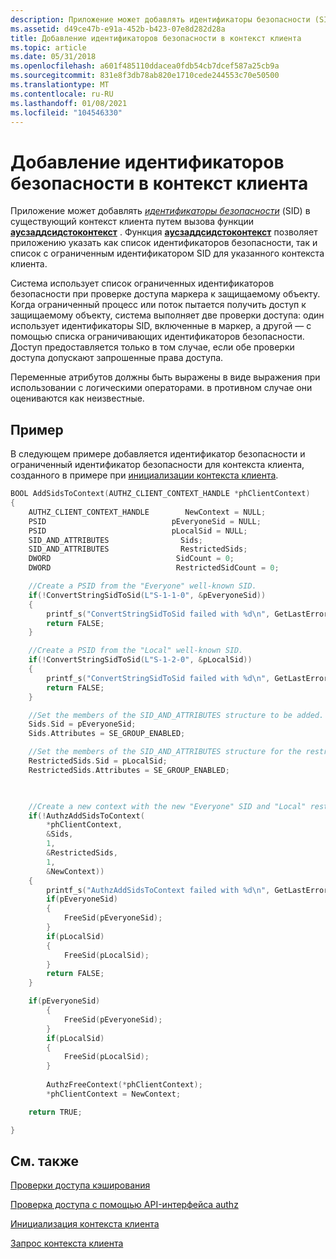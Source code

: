 ```yaml
---
description: Приложение может добавлять идентификаторы безопасности (SID) в существующий контекст клиента путем вызова функции Аусзаддсидстоконтекст.
ms.assetid: d49ce47b-e91a-452b-b423-07e8d282d28a
title: Добавление идентификаторов безопасности в контекст клиента
ms.topic: article
ms.date: 05/31/2018
ms.openlocfilehash: a601f485110ddacea0fdb54cb7dcef587a25cb9a
ms.sourcegitcommit: 831e8f3db78ab820e1710cede244553c70e50500
ms.translationtype: MT
ms.contentlocale: ru-RU
ms.lasthandoff: 01/08/2021
ms.locfileid: "104546330"
---
```

# <a name="adding-sids-to-a-client-context"></a>Добавление идентификаторов безопасности в контекст клиента

Приложение может добавлять [*идентификаторы безопасности*](/windows/desktop/SecGloss/s-gly) (SID) в существующий контекст клиента путем вызова функции [**аусзаддсидстоконтекст**](/windows/desktop/api/Authz/nf-authz-authzaddsidstocontext) . Функция [**аусзаддсидстоконтекст**](/windows/desktop/api/Authz/nf-authz-authzaddsidstocontext) позволяет приложению указать как список идентификаторов безопасности, так и список с ограниченным идентификатором SID для указанного контекста клиента.

Система использует список ограниченных идентификаторов безопасности при проверке доступа маркера к защищаемому объекту. Когда ограниченный процесс или поток пытается получить доступ к защищаемому объекту, система выполняет две проверки доступа: один использует идентификаторы SID, включенные в маркер, а другой — с помощью списка ограничивающих идентификаторов безопасности. Доступ предоставляется только в том случае, если обе проверки доступа допускают запрошенные права доступа.

Переменные атрибутов должны быть выражены в виде выражения при использовании с логическими операторами. в противном случае они оцениваются как неизвестные.

## <a name="example"></a>Пример

В следующем примере добавляется идентификатор безопасности и ограниченный идентификатор безопасности для контекста клиента, созданного в примере при [инициализации контекста клиента](initializing-a-client-context.md).


```C++
BOOL AddSidsToContext(AUTHZ_CLIENT_CONTEXT_HANDLE *phClientContext)
{
    AUTHZ_CLIENT_CONTEXT_HANDLE        NewContext = NULL;
    PSID                            pEveryoneSid = NULL;
    PSID                            pLocalSid = NULL;
    SID_AND_ATTRIBUTES                Sids;
    SID_AND_ATTRIBUTES                RestrictedSids;
    DWORD                            SidCount = 0;
    DWORD                            RestrictedSidCount = 0;

    //Create a PSID from the "Everyone" well-known SID.
    if(!ConvertStringSidToSid(L"S-1-1-0", &pEveryoneSid))
    {
        printf_s("ConvertStringSidToSid failed with %d\n", GetLastError());
        return FALSE;
    }

    //Create a PSID from the "Local" well-known SID.
    if(!ConvertStringSidToSid(L"S-1-2-0", &pLocalSid))
    {
        printf_s("ConvertStringSidToSid failed with %d\n", GetLastError);
        return FALSE;
    }

    //Set the members of the SID_AND_ATTRIBUTES structure to be added.
    Sids.Sid = pEveryoneSid;
    Sids.Attributes = SE_GROUP_ENABLED;

    //Set the members of the SID_AND_ATTRIBUTES structure for the restricting SID.
    RestrictedSids.Sid = pLocalSid;
    RestrictedSids.Attributes = SE_GROUP_ENABLED;

    

    //Create a new context with the new "Everyone" SID and "Local" restricting SID.
    if(!AuthzAddSidsToContext(
        *phClientContext,
        &Sids,
        1,
        &RestrictedSids,
        1,
        &NewContext))
    {
        printf_s("AuthzAddSidsToContext failed with %d\n", GetLastError());
        if(pEveryoneSid)
        {
            FreeSid(pEveryoneSid);
        }
        if(pLocalSid)
        {
            FreeSid(pLocalSid);
        }
        return FALSE;
    }

    if(pEveryoneSid)
        {
            FreeSid(pEveryoneSid);
        }
        if(pLocalSid)
        {
            FreeSid(pLocalSid);
        }
        
        AuthzFreeContext(*phClientContext);
        *phClientContext = NewContext;

    return TRUE;

}
```



## <a name="related-topics"></a>См. также

<dl> <dt>

[Проверки доступа кэширования](caching-access-checks.md)
</dt> <dt>

[Проверка доступа с помощью API-интерфейса authz](checking-access-with-authz-api.md)
</dt> <dt>

[Инициализация контекста клиента](initializing-a-client-context.md)
</dt> <dt>

[Запрос контекста клиента](querying-a-client-context.md)
</dt> </dl>

 

 
